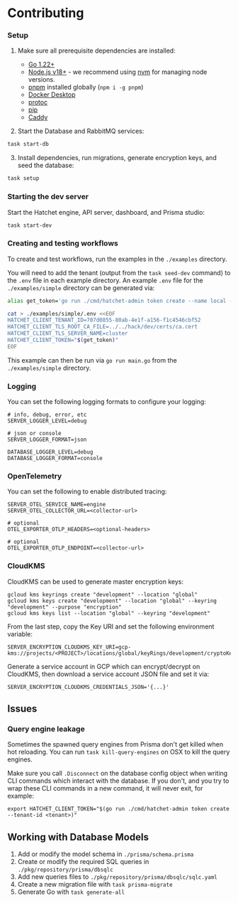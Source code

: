 # Contributing

### Setup

1. Make sure all prerequisite dependencies are installed:

   - [Go 1.22+](https://go.dev/doc/install)
   - [Node.js v18+](https://nodejs.org/en/download) - we recommend using [nvm](https://github.com/nvm-sh/nvm) for managing node versions.
   - [pnpm](https://pnpm.io/installation) installed globally (`npm i -g pnpm`)
   - [Docker Desktop](https://docs.docker.com/desktop/install/mac-install/)
   - [protoc](https://grpc.io/docs/protoc-installation/)
   - [pip](https://pip.pypa.io/en/stable/installation/)
   - [Caddy](https://caddyserver.com/docs/install)

2. Start the Database and RabbitMQ services:

```sh
task start-db
```

3. Install dependencies, run migrations, generate encryption keys, and seed the database:

```sh
task setup
```

### Starting the dev server

Start the Hatchet engine, API server, dashboard, and Prisma studio:

```sh
task start-dev
```

### Creating and testing workflows

To create and test workflows, run the examples in the `./examples` directory.

You will need to add the tenant (output from the `task seed-dev` command) to the `.env` file in each example directory. An example `.env` file for the `./examples/simple` directory can be generated via:

```sh
alias get_token='go run ./cmd/hatchet-admin token create --name local --tenant-id 707d0855-80ab-4e1f-a156-f1c4546cbf52'

cat > ./examples/simple/.env <<EOF
HATCHET_CLIENT_TENANT_ID=707d0855-80ab-4e1f-a156-f1c4546cbf52
HATCHET_CLIENT_TLS_ROOT_CA_FILE=../../hack/dev/certs/ca.cert
HATCHET_CLIENT_TLS_SERVER_NAME=cluster
HATCHET_CLIENT_TOKEN="$(get_token)"
EOF
```

This example can then be run via `go run main.go` from the `./examples/simple` directory.

### Logging

You can set the following logging formats to configure your logging:

```
# info, debug, error, etc
SERVER_LOGGER_LEVEL=debug

# json or console
SERVER_LOGGER_FORMAT=json

DATABASE_LOGGER_LEVEL=debug
DATABASE_LOGGER_FORMAT=console
```

### OpenTelemetry

You can set the following to enable distributed tracing:

```
SERVER_OTEL_SERVICE_NAME=engine
SERVER_OTEL_COLLECTOR_URL=<collector-url>

# optional
OTEL_EXPORTER_OTLP_HEADERS=<optional-headers>

# optional
OTEL_EXPORTER_OTLP_ENDPOINT=<collector-url>
```

### CloudKMS

CloudKMS can be used to generate master encryption keys:

```
gcloud kms keyrings create "development" --location "global"
gcloud kms keys create "development" --location "global" --keyring "development" --purpose "encryption"
gcloud kms keys list --location "global" --keyring "development"
```

From the last step, copy the Key URI and set the following environment variable:

```
SERVER_ENCRYPTION_CLOUDKMS_KEY_URI=gcp-kms://projects/<PROJECT>/locations/global/keyRings/development/cryptoKeys/development
```

Generate a service account in GCP which can encrypt/decrypt on CloudKMS, then download a service account JSON file and set it via:

```
SERVER_ENCRYPTION_CLOUDKMS_CREDENTIALS_JSON='{...}'
```

## Issues

### Query engine leakage

Sometimes the spawned query engines from Prisma don't get killed when hot reloading. You can run `task kill-query-engines` on OSX to kill the query engines.

Make sure you call `.Disconnect` on the database config object when writing CLI commands which interact with the database. If you don't, and you try to wrap these CLI commands in a new command, it will never exit, for example:

```
export HATCHET_CLIENT_TOKEN="$(go run ./cmd/hatchet-admin token create --tenant-id <tenant>)"
```

## Working with Database Models

1. Add or modify the model schema in `./prisma/schema.prisma`
2. Create or modify the required SQL queries in `./pkg/repository/prisma/dbsqlc`
3. Add new queries files to `./pkg/repository/prisma/dbsqlc/sqlc.yaml`
4. Create a new migration file with `task prisma-migrate`
5. Generate Go with `task generate-all`
